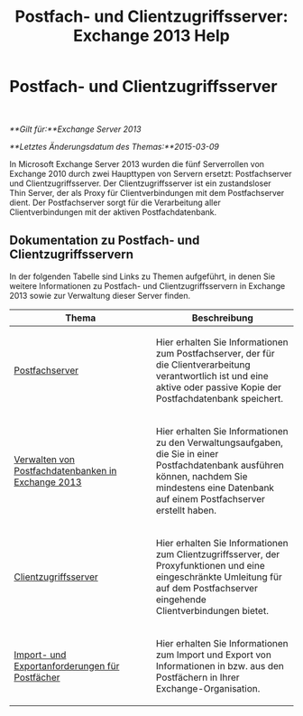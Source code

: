 ﻿---
title: 'Postfach- und Clientzugriffsserver: Exchange 2013 Help'
TOCTitle: Postfach- und Clientzugriffsserver
ms:assetid: 5bc54c8c-e445-494e-9047-9a1a5af7b7fa
ms:mtpsurl: https://technet.microsoft.com/de-de/library/JJ150519(v=EXCHG.150)
ms:contentKeyID: 50475755
ms.date: 04/24/2018
mtps_version: v=EXCHG.150
ms.translationtype: HT
---

# Postfach- und Clientzugriffsserver

 

_**Gilt für:**Exchange Server 2013_

_**Letztes Änderungsdatum des Themas:**2015-03-09_

In Microsoft Exchange Server 2013 wurden die fünf Serverrollen von Exchange 2010 durch zwei Haupttypen von Servern ersetzt: Postfachserver und Clientzugriffsserver. Der Clientzugriffsserver ist ein zustandsloser Thin Server, der als Proxy für Clientverbindungen mit dem Postfachserver dient. Der Postfachserver sorgt für die Verarbeitung aller Clientverbindungen mit der aktiven Postfachdatenbank.

## Dokumentation zu Postfach- und Clientzugriffsservern

In der folgenden Tabelle sind Links zu Themen aufgeführt, in denen Sie weitere Informationen zu Postfach- und Clientzugriffsservern in Exchange 2013 sowie zur Verwaltung dieser Server finden.


<table>
<colgroup>
<col style="width: 50%" />
<col style="width: 50%" />
</colgroup>
<thead>
<tr class="header">
<th>Thema</th>
<th>Beschreibung</th>
</tr>
</thead>
<tbody>
<tr class="odd">
<td><p><a href="mailbox-server-exchange-2013-help.md">Postfachserver</a></p></td>
<td><p>Hier erhalten Sie Informationen zum Postfachserver, der für die Clientverarbeitung verantwortlich ist und eine aktive oder passive Kopie der Postfachdatenbank speichert.</p></td>
</tr>
<tr class="even">
<td><p><a href="manage-mailbox-databases-in-exchange-2013-exchange-2013-help.md">Verwalten von Postfachdatenbanken in Exchange 2013</a></p></td>
<td><p>Hier erhalten Sie Informationen zu den Verwaltungsaufgaben, die Sie in einer Postfachdatenbank ausführen können, nachdem Sie mindestens eine Datenbank auf einem Postfachserver erstellt haben.</p></td>
</tr>
<tr class="odd">
<td><p><a href="client-access-server-exchange-2013-help.md">Clientzugriffsserver</a></p></td>
<td><p>Hier erhalten Sie Informationen zum Clientzugriffsserver, der Proxyfunktionen und eine eingeschränkte Umleitung für auf dem Postfachserver eingehende Clientverbindungen bietet.</p></td>
</tr>
<tr class="even">
<td><p><a href="mailbox-import-and-export-requests-exchange-2013-help.md">Import- und Exportanforderungen für Postfächer</a></p></td>
<td><p>Hier erhalten Sie Informationen zum Import und Export von Informationen in bzw. aus den Postfächern in Ihrer Exchange-Organisation.</p></td>
</tr>
</tbody>
</table>


